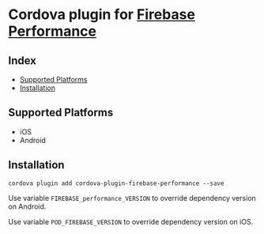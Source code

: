 # Cordova plugin for [Firebase Performance](https://firebase.google.com/docs/perf-mon)

## Index

<!-- MarkdownTOC levels="2" autolink="true" -->

- [Supported Platforms](#supported-platforms)
- [Installation](#installation)

<!-- /MarkdownTOC -->

## Supported Platforms

- iOS
- Android

## Installation

    cordova plugin add cordova-plugin-firebase-performance --save

Use variable `FIREBASE_performance_VERSION` to override dependency version on Android.

Use variable `POD_FIREBASE_VERSION` to override dependency version on iOS.